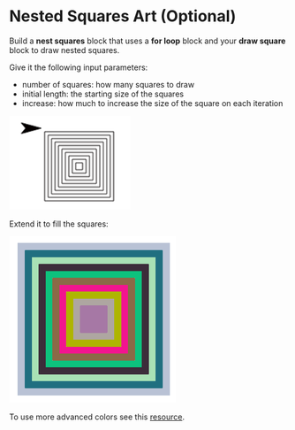 # Nested Squares Art \(Optional\)

Build a **nest squares** block that uses a **for loop** block and your **draw square** block to draw nested squares. 

Give it the following input parameters:

* number of squares: how many squares to draw
* initial length: the starting size of the squares
* increase: how much to increase the size of the square on each iteration

![](https://github.com/hoc-labs/images/blob/main/concentric-squares.png?raw=true)

Extend it to fill the squares:

![](../.gitbook/assets/image%20%28313%29.png)

To use more advanced colors see this [resource](../resources/advance-colors-in-snap.md).

